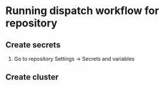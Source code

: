 # Running dispatch workflow for repository

## Create secrets

1. Go to repository Settings -> Secrets and variables

## Create cluster
